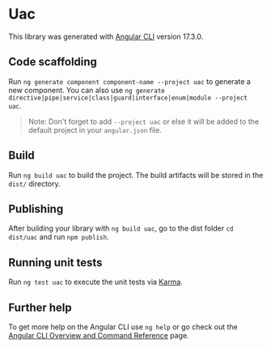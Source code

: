 # Uac

This library was generated with [Angular CLI](https://github.com/angular/angular-cli) version 17.3.0.

## Code scaffolding

Run `ng generate component component-name --project uac` to generate a new component. You can also use `ng generate directive|pipe|service|class|guard|interface|enum|module --project uac`.
> Note: Don't forget to add `--project uac` or else it will be added to the default project in your `angular.json` file. 

## Build

Run `ng build uac` to build the project. The build artifacts will be stored in the `dist/` directory.

## Publishing

After building your library with `ng build uac`, go to the dist folder `cd dist/uac` and run `npm publish`.

## Running unit tests

Run `ng test uac` to execute the unit tests via [Karma](https://karma-runner.github.io).

## Further help

To get more help on the Angular CLI use `ng help` or go check out the [Angular CLI Overview and Command Reference](https://angular.io/cli) page.
